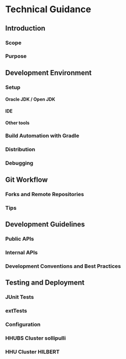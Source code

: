 # Technical Guidance

## Introduction
### Scope
### Purpose
## Development Environment
### Setup
#### Oracle JDK / Open JDK
#### IDE
#### Other tools
### Build Automation with Gradle
### Distribution
### Debugging
## Git Workflow
### Forks and Remote Repositories
### Tips
## Development Guidelines
### Public APIs
### Internal APIs
### Development Conventions and Best Practices
## Testing and Deployment
### JUnit Tests
### extTests
### Configuration
### HHUBS Cluster sollipulli
### HHU Cluster HILBERT